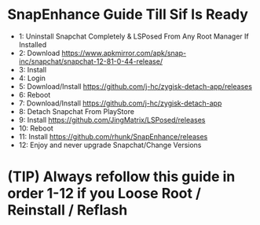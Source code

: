 # SnapEnhance Guide Till Sif Is Ready

- 1: Uninstall Snapchat Completely & LSPosed From Any Root Manager If Installed
- 2: Download https://www.apkmirror.com/apk/snap-inc/snapchat/snapchat-12-81-0-44-release/
- 3: Install
- 4: Login
- 5: Download/Install https://github.com/j-hc/zygisk-detach-app/releases
- 6: Reboot
- 7: Download/Install https://github.com/j-hc/zygisk-detach-app
- 8: Detach Snapchat From PlayStore
- 9: Install https://github.com/JingMatrix/LSPosed/releases
- 10: Reboot
- 11: Install https://github.com/rhunk/SnapEnhance/releases
- 12: Enjoy and never upgrade Snapchat/Change Versions

# (TIP) Always refollow this guide in order 1-12 if you Loose Root / Reinstall / Reflash
